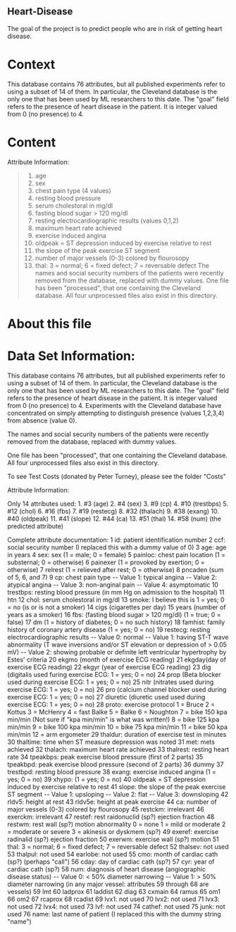 ## Heart-Disease
The goal of the project is to predict people who are in risk of getting heart disease.

# Context
This database contains 76 attributes, but all published experiments refer to using a subset of 14 of them. In particular, the Cleveland database is the only one that has been used by ML researchers to this date. The "goal" field refers to the presence of heart disease in the patient. It is integer valued from 0 (no presence) to 4.

# Content

Attribute Information: 
> 1. age 
> 2. sex 
> 3. chest pain type (4 values) 
> 4. resting blood pressure 
> 5. serum cholestoral in mg/dl 
> 6. fasting blood sugar > 120 mg/dl
> 7. resting electrocardiographic results (values 0,1,2)
> 8. maximum heart rate achieved 
> 9. exercise induced angina 
> 10. oldpeak = ST depression induced by exercise relative to rest 
> 11. the slope of the peak exercise ST segment 
> 12. number of major vessels (0-3) colored by flourosopy 
> 13. thal: 3 = normal; 6 = fixed defect; 7 = reversable defect
The names and social security numbers of the patients were recently removed from the database, replaced with dummy values. One file has been "processed", that one containing the Cleveland database. All four unprocessed files also exist in this directory.


# About this file
# Data Set Information:

This database contains 76 attributes, but all published experiments refer to using a subset of 14 of them. In particular, the Cleveland database is the only one that has been used by ML researchers to this date. The "goal" field refers to the presence of heart disease in the patient. It is integer valued from 0 (no presence) to 4. Experiments with the Cleveland database have concentrated on simply attempting to distinguish presence (values 1,2,3,4) from absence (value 0).

The names and social security numbers of the patients were recently removed from the database, replaced with dummy values.

One file has been "processed", that one containing the Cleveland database. All four unprocessed files also exist in this directory.

To see Test Costs (donated by Peter Turney), please see the folder "Costs"

Attribute Information:

Only 14 attributes used: 1. #3 (age) 2. #4 (sex) 3. #9 (cp) 4. #10 (trestbps) 5. #12 (chol) 6. #16 (fbs) 7. #19 (restecg) 8. #32 (thalach) 9. #38 (exang) 10. #40 (oldpeak) 11. #41 (slope) 12. #44 (ca) 13. #51 (thal) 14. #58 (num) (the predicted attribute)

Complete attribute documentation: 1 id: patient identification number 2 ccf: social security number (I replaced this with a dummy value of 0) 3 age: age in years 4 sex: sex (1 = male; 0 = female) 5 painloc: chest pain location (1 = substernal; 0 = otherwise) 6 painexer (1 = provoked by exertion; 0 = otherwise) 7 relrest (1 = relieved after rest; 0 = otherwise) 8 pncaden (sum of 5, 6, and 7) 9 cp: chest pain type -- Value 1: typical angina -- Value 2: atypical angina -- Value 3: non-anginal pain -- Value 4: asymptomatic 10 trestbps: resting blood pressure (in mm Hg on admission to the hospital) 11 htn 12 chol: serum cholestoral in mg/dl 13 smoke: I believe this is 1 = yes; 0 = no (is or is not a smoker) 14 cigs (cigarettes per day) 15 years (number of years as a smoker) 16 fbs: (fasting blood sugar > 120 mg/dl) (1 = true; 0 = false) 17 dm (1 = history of diabetes; 0 = no such history) 18 famhist: family history of coronary artery disease (1 = yes; 0 = no) 19 restecg: resting electrocardiographic results -- Value 0: normal -- Value 1: having ST-T wave abnormality (T wave inversions and/or ST elevation or depression of > 0.05 mV) -- Value 2: showing probable or definite left ventricular hypertrophy by Estes' criteria 20 ekgmo (month of exercise ECG reading) 21 ekgday(day of exercise ECG reading) 22 ekgyr (year of exercise ECG reading) 23 dig (digitalis used furing exercise ECG: 1 = yes; 0 = no) 24 prop (Beta blocker used during exercise ECG: 1 = yes; 0 = no) 25 nitr (nitrates used during exercise ECG: 1 = yes; 0 = no) 26 pro (calcium channel blocker used during exercise ECG: 1 = yes; 0 = no) 27 diuretic (diuretic used used during exercise ECG: 1 = yes; 0 = no) 28 proto: exercise protocol 1 = Bruce 2 = Kottus 3 = McHenry 4 = fast Balke 5 = Balke 6 = Noughton 7 = bike 150 kpa min/min (Not sure if "kpa min/min" is what was written!) 8 = bike 125 kpa min/min 9 = bike 100 kpa min/min 10 = bike 75 kpa min/min 11 = bike 50 kpa min/min 12 = arm ergometer 29 thaldur: duration of exercise test in minutes 30 thaltime: time when ST measure depression was noted 31 met: mets achieved 32 thalach: maximum heart rate achieved 33 thalrest: resting heart rate 34 tpeakbps: peak exercise blood pressure (first of 2 parts) 35 tpeakbpd: peak exercise blood pressure (second of 2 parts) 36 dummy 37 trestbpd: resting blood pressure 38 exang: exercise induced angina (1 = yes; 0 = no) 39 xhypo: (1 = yes; 0 = no) 40 oldpeak = ST depression induced by exercise relative to rest 41 slope: the slope of the peak exercise ST segment -- Value 1: upsloping -- Value 2: flat -- Value 3: downsloping 42 rldv5: height at rest 43 rldv5e: height at peak exercise 44 ca: number of major vessels (0-3) colored by flourosopy 45 restckm: irrelevant 46 exerckm: irrelevant 47 restef: rest raidonuclid (sp?) ejection fraction 48 restwm: rest wall (sp?) motion abnormality 0 = none 1 = mild or moderate 2 = moderate or severe 3 = akinesis or dyskmem (sp?) 49 exeref: exercise radinalid (sp?) ejection fraction 50 exerwm: exercise wall (sp?) motion 51 thal: 3 = normal; 6 = fixed defect; 7 = reversable defect 52 thalsev: not used 53 thalpul: not used 54 earlobe: not used 55 cmo: month of cardiac cath (sp?) (perhaps "call") 56 cday: day of cardiac cath (sp?) 57 cyr: year of cardiac cath (sp?) 58 num: diagnosis of heart disease (angiographic disease status) -- Value 0: < 50% diameter narrowing -- Value 1: > 50% diameter narrowing (in any major vessel: attributes 59 through 68 are vessels) 59 lmt 60 ladprox 61 laddist 62 diag 63 cxmain 64 ramus 65 om1 66 om2 67 rcaprox 68 rcadist 69 lvx1: not used 70 lvx2: not used 71 lvx3: not used 72 lvx4: not used 73 lvf: not used 74 cathef: not used 75 junk: not used 76 name: last name of patient (I replaced this with the dummy string "name")
